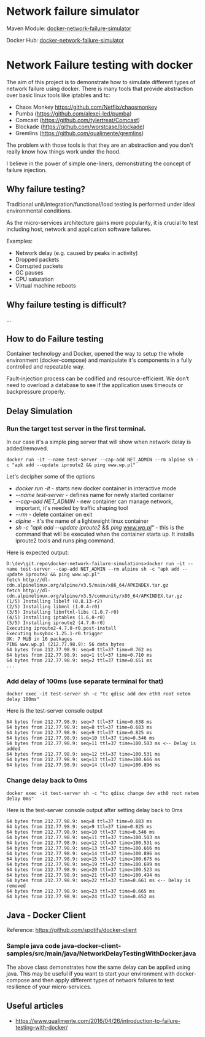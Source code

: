 # Network failure simulator
Maven Module: [docker-network-failure-simulator](/docker-network-failure-simulator)

Docker Hub: [docker-network-failure-simulator](https://hub.docker.com/repository/docker/agladkowski/docker-network-failure-simulator)

# Network Failure testing with docker

The aim of this project is to demonstrate how to simulate different types of network failure using docker.
There is many tools that provide abstraction over basic linux tools like iptables and tc:
* Chaos Monkey https://github.com/Netflix/chaosmonkey
* Pumba (https://github.com/alexei-led/pumba)
* Comcast (https://github.com/tylertreat/Comcast)
* Blockade (https://github.com/worstcase/blockade)
* Gremlins (https://github.com/qualimente/gremlins)

The problem with those tools is that they are an abstraction and you don't really know how things work under the hood.

I believe in the power of simple one-liners, demonstrating the concept of failure injection.

## Why failure testing?
Traditional unit/integration/functional/load testing is performed under ideal environmental conditions.

As the micro-services architecture gains more popularity, it is crucial to test including host, network and application software failures.

Examples:
* Network delay (e.g. caused by peaks in activity)
* Dropped packets
* Corrupted packets
* GC pauses
* CPU saturation
* Virtual machine reboots

## Why failure testing is difficult?
...

## How to do Failure testing

Container technology and Docker, opened the way to setup the whole environment (docker-compose) and manipulate it's components in a fully controlled and repeatable way.

Fault-injection process can be codified and resource-efficient. We don’t need to overload a database to see if the application uses timeouts or backpressure properly.

## Delay Simulation

### Run the target test server in the first terminal. 
In our case it's a simple ping server that will show when network delay is added/removed.
 
```
docker run -it --name test-server --cap-add NET_ADMIN --rm alpine sh -c "apk add --update iproute2 && ping www.wp.pl"
```

Let's decipher some of the options
* _docker run -it_        - starts new docker container in interactive mode
* _--name test-server_    - defines name for newly started container
* _--cap-add NET_ADMIN_   - new container can manage network, important, it's needed by traffic shaping tool
* _--rm_                  - delete container on exit
* _alpine_                - it's the name of a lightweight linux container
* _sh -c "apk add --update iproute2 && ping www.wp.pl"_ - this is the command that will be executed when the container starts up. It installs iproute2 tools and runs ping command. 

Here is expected output:
```
D:\dev\git.repo\docker-network-failure-simulations>docker run -it --name test-server --cap-add NET_ADMIN --rm alpine sh -c "apk add --update iproute2 && ping www.wp.pl"
fetch http://dl-cdn.alpinelinux.org/alpine/v3.5/main/x86_64/APKINDEX.tar.gz
fetch http://dl-cdn.alpinelinux.org/alpine/v3.5/community/x86_64/APKINDEX.tar.gz
(1/5) Installing libelf (0.8.13-r2)
(2/5) Installing libmnl (1.0.4-r0)
(3/5) Installing libnftnl-libs (1.0.7-r0)
(4/5) Installing iptables (1.6.0-r0)
(5/5) Installing iproute2 (4.7.0-r0)
Executing iproute2-4.7.0-r0.post-install
Executing busybox-1.25.1-r0.trigger
OK: 7 MiB in 16 packages
PING www.wp.pl (212.77.98.9): 56 data bytes
64 bytes from 212.77.98.9: seq=0 ttl=37 time=0.762 ms
64 bytes from 212.77.98.9: seq=1 ttl=37 time=0.710 ms
64 bytes from 212.77.98.9: seq=2 ttl=37 time=0.651 ms
...
```

### Add delay of 100ms (use separate terminal for that)
```
docker exec -it test-server sh -c "tc qdisc add dev eth0 root netem delay 100ms"
```

Here is the test-server console output
```
64 bytes from 212.77.98.9: seq=7 ttl=37 time=0.638 ms
64 bytes from 212.77.98.9: seq=8 ttl=37 time=0.683 ms
64 bytes from 212.77.98.9: seq=9 ttl=37 time=0.825 ms
64 bytes from 212.77.98.9: seq=10 ttl=37 time=0.546 ms
64 bytes from 212.77.98.9: seq=11 ttl=37 time=100.503 ms <-- Delay is added
64 bytes from 212.77.98.9: seq=12 ttl=37 time=100.531 ms
64 bytes from 212.77.98.9: seq=13 ttl=37 time=100.666 ms
64 bytes from 212.77.98.9: seq=14 ttl=37 time=100.896 ms
```

### Change delay back to 0ms
```
docker exec -it test-server sh -c "tc qdisc change dev eth0 root netem delay 0ms"
```

Here is the test-server console output after setting delay back to 0ms

```
64 bytes from 212.77.98.9: seq=8 ttl=37 time=0.683 ms
64 bytes from 212.77.98.9: seq=9 ttl=37 time=0.825 ms
64 bytes from 212.77.98.9: seq=10 ttl=37 time=0.546 ms
64 bytes from 212.77.98.9: seq=11 ttl=37 time=100.503 ms
64 bytes from 212.77.98.9: seq=12 ttl=37 time=100.531 ms
64 bytes from 212.77.98.9: seq=13 ttl=37 time=100.666 ms
64 bytes from 212.77.98.9: seq=14 ttl=37 time=100.896 ms
64 bytes from 212.77.98.9: seq=15 ttl=37 time=100.675 ms
64 bytes from 212.77.98.9: seq=19 ttl=37 time=100.699 ms
64 bytes from 212.77.98.9: seq=20 ttl=37 time=100.523 ms
64 bytes from 212.77.98.9: seq=21 ttl=37 time=100.494 ms
64 bytes from 212.77.98.9: seq=22 ttl=37 time=0.661 ms <-- Delay is removed
64 bytes from 212.77.98.9: seq=23 ttl=37 time=0.665 ms
64 bytes from 212.77.98.9: seq=24 ttl=37 time=0.652 ms
```

## Java - Docker Client 

Reference: https://github.com/spotify/docker-client

### Sample java code java-docker-client-samples/src/main/java/NetworkDelayTestingWithDocker.java 

The above class demonstrates how the same delay can be applied using java. 
This may be useful if you want to start your environment with docker-compose and then apply 
different types of network failures to test resilience of your micro-services.

## Useful articles
* https://www.qualimente.com/2016/04/26/introduction-to-failure-testing-with-docker/
